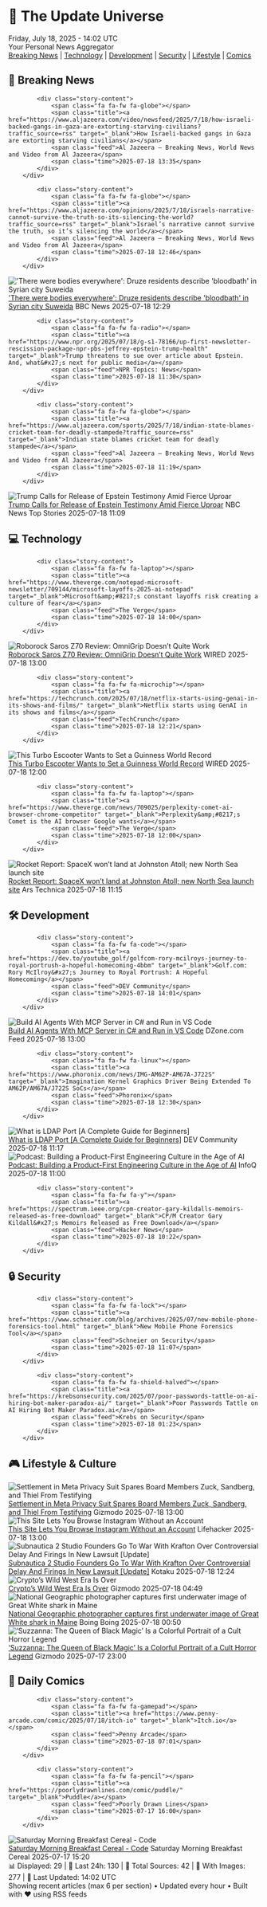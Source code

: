 <!-- Processing 54 RSS feeds at 2025-07-18 14:02:16 UTC -->
<!-- Processing: Penny Arcade -->
<!-- Processing: Poorly Drawn Lines -->
<!-- Processing: Cyanide & Happiness -->
<!-- Processing: Questionable Content -->
<!-- Processing: Girl Genius -->
<!-- Processing: Dinosaur Comics -->
<!-- Processing: CNN Breaking News -->
<!-- Processing: BBC World News -->
<!-- Processing: BBC Breaking News -->
<!-- Processing: Al Jazeera Breaking News -->
<!-- Processing: CBC News -->
<!-- Error processing https://rss.cbc.ca/lineup/topstories.xml: The read operation timed out -->
<!-- Processing: Reuters Top News -->
<!-- Processing: Reuters World News -->
<!-- Processing: Associated Press Breaking -->
<!-- Processing: ABC News Breaking -->
<!-- Processing: NBC News Breaking -->
<!-- Processing: Guardian World News -->
<!-- Processing: Sky News World -->
<!-- Error processing https://feeds.skynews.com/feeds/rss/world.xml: The read operation timed out -->
<!-- Processing: The Verge -->
<!-- Processing: Ars Technica -->
<!-- Processing: Dev.to -->
<!-- Processing: StackOverflow Blog -->
<!-- Processing: Phoronix Linux News -->
<!-- Processing: Martin Fowler -->
<!-- Processing: The Pragmatic Engineer -->
<!-- Processing: Boing Boing -->
<!-- Processing: Schneier on Security -->
<!-- Generated 5 new posts out of 27 feeds processed -->
<div class="newspaper-header">
    <h1 class="newspaper-title">📰 The Update Universe</h1>
    <div class="newspaper-date">Friday, July 18, 2025 - 14:02 UTC</div>
    <div class="newspaper-subtitle">Your Personal News Aggregator</div>
</div>

<div class="newspaper-nav">
    <a href="#breaking">Breaking News</a> |
    <a href="#tech">Technology</a> |
    <a href="#dev">Development</a> |
    <a href="#security">Security</a> |
    <a href="#lifestyle">Lifestyle</a> |
    <a href="#webcomics">Comics</a>
</div>

<div class="news-section breaking-news" id="breaking">
<h2 class="section-header">🚨 Breaking News</h2>
<div class="stories-container">
<div class="story">
            
            <div class="story-content">
                <span class="fa fa-fw fa-globe"></span>
                <span class="title"><a href="https://www.aljazeera.com/video/newsfeed/2025/7/18/how-israeli-backed-gangs-in-gaza-are-extorting-starving-civilians?traffic_source=rss" target="_blank">How Israeli-backed gangs in Gaza are extorting starving civilians</a></span>
                <span class="feed">Al Jazeera – Breaking News, World News and Video from Al Jazeera</span>
                <span class="time">2025-07-18 13:35</span>
            </div>
        </div>
<div class="story">
            
            <div class="story-content">
                <span class="fa fa-fw fa-globe"></span>
                <span class="title"><a href="https://www.aljazeera.com/opinions/2025/7/18/israels-narrative-cannot-survive-the-truth-so-its-silencing-the-world?traffic_source=rss" target="_blank">Israel’s narrative cannot survive the truth, so it’s silencing the world</a></span>
                <span class="feed">Al Jazeera – Breaking News, World News and Video from Al Jazeera</span>
                <span class="time">2025-07-18 12:46</span>
            </div>
        </div>
<div class="story">
            <img src="https://ichef.bbci.co.uk/ace/standard/240/cpsprodpb/eb8a/live/4fae08e0-63c8-11f0-8593-69390a0f393c.jpg" alt="&#x27;There were bodies everywhere&#x27;: Druze residents describe &#x27;bloodbath&#x27; in Syrian city Suweida" class="story-image" loading="lazy" onerror="this.style.display='none'">
            <div class="story-content">
                <span class="fa fa-fw fa-earth-americas"></span>
                <span class="title"><a href="https://www.bbc.com/news/articles/c5y76e9p1gno" target="_blank">&#x27;There were bodies everywhere&#x27;: Druze residents describe &#x27;bloodbath&#x27; in Syrian city Suweida</a></span>
                <span class="feed">BBC News</span>
                <span class="time">2025-07-18 12:29</span>
            </div>
        </div>
<div class="story">
            
            <div class="story-content">
                <span class="fa fa-fw fa-radio"></span>
                <span class="title"><a href="https://www.npr.org/2025/07/18/g-s1-78166/up-first-newsletter-rescission-package-npr-pbs-jeffrey-epstein-trump-health" target="_blank">Trump threatens to sue over article about Epstein. And, what&#x27;s next for public media</a></span>
                <span class="feed">NPR Topics: News</span>
                <span class="time">2025-07-18 11:30</span>
            </div>
        </div>
<div class="story">
            
            <div class="story-content">
                <span class="fa fa-fw fa-globe"></span>
                <span class="title"><a href="https://www.aljazeera.com/sports/2025/7/18/indian-state-blames-cricket-team-for-deadly-stampede?traffic_source=rss" target="_blank">Indian state blames cricket team for deadly stampede</a></span>
                <span class="feed">Al Jazeera – Breaking News, World News and Video from Al Jazeera</span>
                <span class="time">2025-07-18 11:19</span>
            </div>
        </div>
<div class="story">
            <img src="https://media-cldnry.s-nbcnews.com/image/upload/t_fit_1500w/mpx/2704722219/2025_07/1752836978740_tdy_news_7a_nobles_epstein_250718_1920x1080-q3djt1.jpg" alt="Trump Calls for Release of Epstein Testimony Amid Fierce Uproar" class="story-image" loading="lazy" onerror="this.style.display='none'">
            <div class="story-content">
                <span class="fa fa-fw fa-broadcast-tower"></span>
                <span class="title"><a href="https://www.today.com/video/trump-threatens-to-sue-wsj-over-esptein-birthday-letter-claims-243454021688" target="_blank">Trump Calls for Release of Epstein Testimony Amid Fierce Uproar</a></span>
                <span class="feed">NBC News Top Stories</span>
                <span class="time">2025-07-18 11:09</span>
            </div>
        </div>
</div>
</div>
<div class="news-section tech-news" id="tech">
<h2 class="section-header">💻 Technology</h2>
<div class="stories-container">
<div class="story">
            
            <div class="story-content">
                <span class="fa fa-fw fa-laptop"></span>
                <span class="title"><a href="https://www.theverge.com/notepad-microsoft-newsletter/709144/microsoft-layoffs-2025-ai-notepad" target="_blank">Microsoft&amp;#8217;s constant layoffs risk creating a culture of fear</a></span>
                <span class="feed">The Verge</span>
                <span class="time">2025-07-18 14:00</span>
            </div>
        </div>
<div class="story">
            <img src="https://media.wired.com/photos/6879a27961e7729c9536d4fb/master/pass/Review-%20Roborock%20Saros%20Z70.png" alt="Roborock Saros Z70 Review: OmniGrip Doesn’t Quite Work" class="story-image" loading="lazy" onerror="this.style.display='none'">
            <div class="story-content">
                <span class="fa fa-fw fa-bolt"></span>
                <span class="title"><a href="https://www.wired.com/review/roborock-saros-z70/" target="_blank">Roborock Saros Z70 Review: OmniGrip Doesn’t Quite Work</a></span>
                <span class="feed">WIRED</span>
                <span class="time">2025-07-18 13:00</span>
            </div>
        </div>
<div class="story">
            
            <div class="story-content">
                <span class="fa fa-fw fa-microchip"></span>
                <span class="title"><a href="https://techcrunch.com/2025/07/18/netflix-starts-using-genai-in-its-shows-and-films/" target="_blank">Netflix starts using GenAI in its shows and films</a></span>
                <span class="feed">TechCrunch</span>
                <span class="time">2025-07-18 12:21</span>
            </div>
        </div>
<div class="story">
            <img src="https://media.wired.com/photos/6879afeb687e96e4f2948537/master/pass/Bo%20Turbo%20SOURCE%20Bo.jpg" alt="This Turbo Escooter Wants to Set a Guinness World Record" class="story-image" loading="lazy" onerror="this.style.display='none'">
            <div class="story-content">
                <span class="fa fa-fw fa-bolt"></span>
                <span class="title"><a href="https://www.wired.com/story/bo-turbo-e-scooter-guinness-world-record/" target="_blank">This Turbo Escooter Wants to Set a Guinness World Record</a></span>
                <span class="feed">WIRED</span>
                <span class="time">2025-07-18 12:00</span>
            </div>
        </div>
<div class="story">
            
            <div class="story-content">
                <span class="fa fa-fw fa-laptop"></span>
                <span class="title"><a href="https://www.theverge.com/news/709025/perplexity-comet-ai-browser-chrome-competitor" target="_blank">Perplexity&amp;#8217;s Comet is the AI browser Google wants</a></span>
                <span class="feed">The Verge</span>
                <span class="time">2025-07-18 12:00</span>
            </div>
        </div>
<div class="story">
            <img src="https://cdn.arstechnica.net/wp-content/uploads/2025/07/jsc2025e041107medium-500x500.jpg" alt="Rocket Report: SpaceX won’t land at Johnston Atoll; new North Sea launch site" class="story-image" loading="lazy" onerror="this.style.display='none'">
            <div class="story-content">
                <span class="fa fa-fw fa-cog"></span>
                <span class="title"><a href="https://arstechnica.com/space/2025/07/rocket-report-avio-celebrates-independence-pld-outlines-grand-ambitions/" target="_blank">Rocket Report: SpaceX won’t land at Johnston Atoll; new North Sea launch site</a></span>
                <span class="feed">Ars Technica</span>
                <span class="time">2025-07-18 11:15</span>
            </div>
        </div>
</div>
</div>
<div class="news-section dev-news" id="dev">
<h2 class="section-header">🛠️ Development</h2>
<div class="stories-container">
<div class="story">
            
            <div class="story-content">
                <span class="fa fa-fw fa-code"></span>
                <span class="title"><a href="https://dev.to/youtube_golf/golfcom-rory-mcilroys-journey-to-royal-portrush-a-hopeful-homecoming-4bbm" target="_blank">Golf.com: Rory McIlroy&#x27;s Journey to Royal Portrush: A Hopeful Homecoming</a></span>
                <span class="feed">DEV Community</span>
                <span class="time">2025-07-18 14:01</span>
            </div>
        </div>
<div class="story">
            <img src="https://dz2cdn1.dzone.com/thumbnail?fid=18514963&w=600" alt="Build AI Agents With MCP Server in C# and Run in VS Code" class="story-image" loading="lazy" onerror="this.style.display='none'">
            <div class="story-content">
                <span class="fa fa-fw fa-newspaper"></span>
                <span class="title"><a href="https://dzone.com/articles/build-ai-agents-csharp-mcp-server-vscode" target="_blank">Build AI Agents With MCP Server in C# and Run in VS Code</a></span>
                <span class="feed">DZone.com Feed</span>
                <span class="time">2025-07-18 13:00</span>
            </div>
        </div>
<div class="story">
            
            <div class="story-content">
                <span class="fa fa-fw fa-linux"></span>
                <span class="title"><a href="https://www.phoronix.com/news/IMG-AM62P-AM67A-J722S" target="_blank">Imagination Kernel Graphics Driver Being Extended To AM62P/AM67A/J722S SoCs</a></span>
                <span class="feed">Phoronix</span>
                <span class="time">2025-07-18 12:30</span>
            </div>
        </div>
<div class="story">
            <img src="https://media2.dev.to/dynamic/image/width=800%2Cheight=%2Cfit=scale-down%2Cgravity=auto%2Cformat=auto/https%3A%2F%2Fdev-to-uploads.s3.amazonaws.com%2Fuploads%2Farticles%2F2qljuhwlcnsaczx87kd9.png" alt="What is LDAP Port [A Complete Guide for Beginners]" class="story-image" loading="lazy" onerror="this.style.display='none'">
            <div class="story-content">
                <span class="fa fa-fw fa-code"></span>
                <span class="title"><a href="https://dev.to/hardy_mervana/what-is-ldap-port-a-complete-guide-for-beginners-15jp" target="_blank">What is LDAP Port [A Complete Guide for Beginners]</a></span>
                <span class="feed">DEV Community</span>
                <span class="time">2025-07-18 11:17</span>
            </div>
        </div>
<div class="story">
            <img src="https://res.infoq.com/podcasts/building-product-first-engineering-culture/en/smallimage/engineering-culture-podcast-thumbnail-1752490298012.jpg" alt="Podcast: Building a Product-First Engineering Culture in the Age of AI" class="story-image" loading="lazy" onerror="this.style.display='none'">
            <div class="story-content">
                <span class="fa fa-fw fa-info-circle"></span>
                <span class="title"><a href="https://www.infoq.com/podcasts/building-product-first-engineering-culture/?utm_campaign=infoq_content&utm_source=infoq&utm_medium=feed&utm_term=global" target="_blank">Podcast: Building a Product-First Engineering Culture in the Age of AI</a></span>
                <span class="feed">InfoQ</span>
                <span class="time">2025-07-18 11:00</span>
            </div>
        </div>
<div class="story">
            
            <div class="story-content">
                <span class="fa fa-fw fa-y"></span>
                <span class="title"><a href="https://spectrum.ieee.org/cpm-creator-gary-kildalls-memoirs-released-as-free-download" target="_blank">CP/M Creator Gary Kildall&#x27;s Memoirs Released as Free Download</a></span>
                <span class="feed">Hacker News</span>
                <span class="time">2025-07-18 10:22</span>
            </div>
        </div>
</div>
</div>
<div class="news-section security-news" id="security">
<h2 class="section-header">🔒 Security</h2>
<div class="stories-container">
<div class="story">
            
            <div class="story-content">
                <span class="fa fa-fw fa-lock"></span>
                <span class="title"><a href="https://www.schneier.com/blog/archives/2025/07/new-mobile-phone-forensics-tool.html" target="_blank">New Mobile Phone Forensics Tool</a></span>
                <span class="feed">Schneier on Security</span>
                <span class="time">2025-07-18 11:07</span>
            </div>
        </div>
<div class="story">
            
            <div class="story-content">
                <span class="fa fa-fw fa-shield-halved"></span>
                <span class="title"><a href="https://krebsonsecurity.com/2025/07/poor-passwords-tattle-on-ai-hiring-bot-maker-paradox-ai/" target="_blank">Poor Passwords Tattle on AI Hiring Bot Maker Paradox.ai</a></span>
                <span class="feed">Krebs on Security</span>
                <span class="time">2025-07-18 01:23</span>
            </div>
        </div>
</div>
</div>
<div class="news-section lifestyle-news" id="lifestyle">
<h2 class="section-header">🎮 Lifestyle & Culture</h2>
<div class="stories-container">
<div class="story">
            <img src="https://gizmodo.com/app/uploads/2025/07/Mark-Zuckerberg.jpg" alt="Settlement in Meta Privacy Suit Spares Board Members Zuck, Sandberg, and Thiel From Testifying" class="story-image" loading="lazy" onerror="this.style.display='none'">
            <div class="story-content">
                <span class="fa fa-fw fa-computer"></span>
                <span class="title"><a href="https://gizmodo.com/settlement-in-meta-privacy-suit-spares-board-members-zuck-sandberg-and-thiel-from-testifying-2000631038" target="_blank">Settlement in Meta Privacy Suit Spares Board Members Zuck, Sandberg, and Thiel From Testifying</a></span>
                <span class="feed">Gizmodo</span>
                <span class="time">2025-07-18 13:00</span>
            </div>
        </div>
<div class="story">
            <img src="https://lifehacker.com/imagery/articles/01K0D9CTP5Q6XZG14YQ79D816W/hero-image.png" alt="This Site Lets You Browse Instagram Without an Account" class="story-image" loading="lazy" onerror="this.style.display='none'">
            <div class="story-content">
                <span class="fa fa-fw fa-life-ring"></span>
                <span class="title"><a href="https://lifehacker.com/tech/imginn-browse-instagram-pages-without-an-account?utm_medium=RSS" target="_blank">This Site Lets You Browse Instagram Without an Account</a></span>
                <span class="feed">Lifehacker</span>
                <span class="time">2025-07-18 13:00</span>
            </div>
        </div>
<div class="story">
            <img src="https://i.kinja-img.com/image/upload/c_fit,q_80,w_636/45e2fa22f636a2346f23d764ee61f86c.png" alt="Subnautica 2 Studio Founders Go To War With Krafton Over Controversial Delay And Firings In New Lawsuit [Update]" class="story-image" loading="lazy" onerror="this.style.display='none'">
            <div class="story-content">
                <span class="fa fa-fw fa-gamepad"></span>
                <span class="title"><a href="https://kotaku.com/subnautica-2-lawsuit-krafton-unknown-worlds-delay-1851786439" target="_blank">Subnautica 2 Studio Founders Go To War With Krafton Over Controversial Delay And Firings In New Lawsuit [Update]</a></span>
                <span class="feed">Kotaku</span>
                <span class="time">2025-07-18 12:24</span>
            </div>
        </div>
<div class="story">
            <img src="https://gizmodo.com/app/uploads/2025/07/bitcoin-photo.jpg" alt="Crypto’s Wild West Era Is Over" class="story-image" loading="lazy" onerror="this.style.display='none'">
            <div class="story-content">
                <span class="fa fa-fw fa-computer"></span>
                <span class="title"><a href="https://gizmodo.com/cryptos-wild-west-era-is-over-2000631148" target="_blank">Crypto’s Wild West Era Is Over</a></span>
                <span class="feed">Gizmodo</span>
                <span class="time">2025-07-18 04:49</span>
            </div>
        </div>
<div class="story">
            <img src="https://i0.wp.com/boingboing.net/wp-content/uploads/2025/07/NGS-117405S-25_250708_005307-1ss100-.5-Brian-Skerry-1.jpg?fit=1200%2C800&amp;quality=60&amp;ssl=1" alt="National Geographic photographer captures first underwater image of Great White shark in Maine" class="story-image" loading="lazy" onerror="this.style.display='none'">
            <div class="story-content">
                <span class="fa fa-fw fa-arrow-right"></span>
                <span class="title"><a href="https://boingboing.net/2025/07/17/national-geographic-photographer-captures-first-underwater-image-of-great-white-shark-in-maine.html" target="_blank">National Geographic photographer captures first underwater image of Great White shark in Maine</a></span>
                <span class="feed">Boing Boing</span>
                <span class="time">2025-07-18 00:50</span>
            </div>
        </div>
<div class="story">
            <img src="https://gizmodo.com/app/uploads/2025/07/Suzzannareview.jpg" alt="‘Suzzanna: The Queen of Black Magic’ Is a Colorful Portrait of a Cult Horror Legend" class="story-image" loading="lazy" onerror="this.style.display='none'">
            <div class="story-content">
                <span class="fa fa-fw fa-computer"></span>
                <span class="title"><a href="https://gizmodo.com/suzzanna-the-queen-of-black-magic-is-a-colorful-portrait-of-a-cult-horror-legend-2000630250" target="_blank">‘Suzzanna: The Queen of Black Magic’ Is a Colorful Portrait of a Cult Horror Legend</a></span>
                <span class="feed">Gizmodo</span>
                <span class="time">2025-07-17 23:00</span>
            </div>
        </div>
</div>
</div>
<div class="news-section webcomics-section" id="webcomics">
<h2 class="section-header">🎨 Daily Comics</h2>
<div class="stories-container">
<div class="story">
            
            <div class="story-content">
                <span class="fa fa-fw fa-gamepad"></span>
                <span class="title"><a href="https://www.penny-arcade.com/comic/2025/07/18/itch-io" target="_blank">Itch.io</a></span>
                <span class="feed">Penny Arcade</span>
                <span class="time">2025-07-18 07:01</span>
            </div>
        </div>
<div class="story">
            
            <div class="story-content">
                <span class="fa fa-fw fa-pencil"></span>
                <span class="title"><a href="https://poorlydrawnlines.com/comic/puddle/" target="_blank">Puddle</a></span>
                <span class="feed">Poorly Drawn Lines</span>
                <span class="time">2025-07-17 16:00</span>
            </div>
        </div>
<div class="story">
            <img src="https://www.smbc-comics.com/comics/1752557080-20250718.png" alt="Saturday Morning Breakfast Cereal - Code" class="story-image" loading="lazy" onerror="this.style.display='none'">
            <div class="story-content">
                <span class="fa fa-fw fa-smile"></span>
                <span class="title"><a href="https://www.smbc-comics.com/comic/code" target="_blank">Saturday Morning Breakfast Cereal - Code</a></span>
                <span class="feed">Saturday Morning Breakfast Cereal</span>
                <span class="time">2025-07-17 15:20</span>
            </div>
        </div>
</div>
</div>

<div class="newspaper-footer">
    <div class="stats">
        📊 Displayed: 29 | 📅 Last 24h: 130 | 📡 Total Sources: 42 | 📸 With Images: 277 |
        🔄 Last Updated: 14:02 UTC
    </div>
    <div class="footer-note">
        Showing recent articles (max 6 per section) • Updated every hour • Built with ❤️ using RSS feeds
    </div>
</div>
